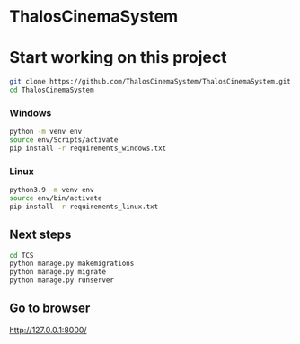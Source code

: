 # ThalosCinemaSystem

# Start working on this project 
```bash
git clone https://github.com/ThalosCinemaSystem/ThalosCinemaSystem.git
cd ThalosCinemaSystem
```
### Windows
```bash
python -m venv env
source env/Scripts/activate
pip install -r requirements_windows.txt
```
### Linux
```bash
python3.9 -m venv env
source env/bin/activate
pip install -r requirements_linux.txt
```
## Next steps
```bash
cd TCS
python manage.py makemigrations
python manage.py migrate
python manage.py runserver
```
## Go to browser
http://127.0.0.1:8000/



